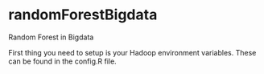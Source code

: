randomForestBigdata
===================

Random Forest in Bigdata 

First thing you need to setup is your Hadoop environment variables. These can be found in the config.R file.
